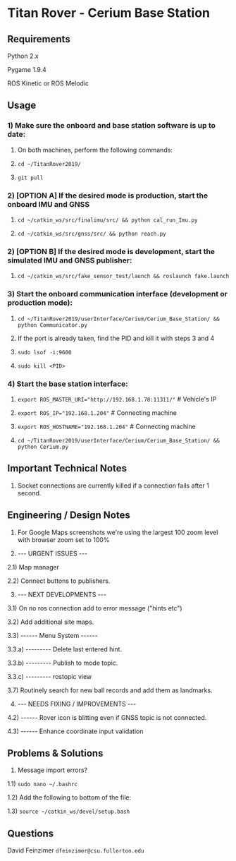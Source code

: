 # Titan Rover - Cerium Base Station



## Requirements

Python 2.x

Pygame 1.9.4

ROS Kinetic or ROS Melodic



## Usage

### 1) Make sure the onboard and base station software is up to date:

1) On both machines, perform the following commands:

2) `cd ~/TitanRover2019/`

3) `git pull`


### 2) [OPTION A] If the desired mode is production, start the onboard IMU and GNSS

1) `cd ~/catkin_ws/src/finalimu/src/ && python cal_run_Imu.py`

2) `cd ~/catkin_ws/src/gnss/src/ && python reach.py`


### 2) [OPTION B] If the desired mode is development, start the simulated IMU and GNSS publisher:

1) `cd ~/catkin_ws/src/fake_sensor_test/launch && roslaunch fake.launch`


### 3) Start the onboard communication interface (development or production mode):

1. `cd ~/TitanRover2019/userInterface/Cerium/Cerium_Base_Station/ && python Communicator.py`

2. If the port is already taken, find the PID and kill it with steps 3 and 4

3. `sudo lsof -i:9600`

4. `sudo kill <PID>`


### 4) Start the base station interface:

1) `export ROS_MASTER_URI="http://192.168.1.78:11311/"` # Vehicle's IP

2) `export ROS_IP="192.168.1.204"` # Connecting machine

3) `export ROS_HOSTNAME="192.168.1.204"` # Connecting machine

4) `cd ~/TitanRover2019/userInterface/Cerium/Cerium_Base_Station/ && python Cerium.py`



## Important Technical Notes

1) Socket connections are currently killed if a connection fails after 1 second.



## Engineering / Design Notes

1) For Google Maps screenshots we're using the largest 100 zoom level with
browser zoom set to 100%

2) --- URGENT ISSUES ---

2.1) Map manager

2.2) Connect buttons to publishers.

3) --- NEXT DEVELOPMENTS ---

3.1) On no ros connection add to error message ("hints etc")

3.2) Add additional site maps.

3.3) ------ Menu System ------

3.3.a) --------- Delete last entered hint.

3.3.b) --------- Publish to mode topic.

3.3.c) --------- rostopic view

3.7) Routinely search for new ball records and add them as landmarks.

4) --- NEEDS FIXING / IMPROVEMENTS ---

4.2) ------ Rover icon is blitting even if GNSS topic is not connected.

4.3) ------ Enhance coordinate input validation



## Problems & Solutions

1) Message import errors?

1.1) `sudo nano ~/.bashrc`

1.2) Add the following to bottom of the file:

1.3) `source ~/catkin_ws/devel/setup.bash`



## Questions

David Feinzimer `dfeinzimer@csu.fullerton.edu`
